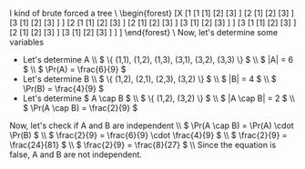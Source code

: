 I kind of brute forced a tree \\
\begin{forest}
[X
[1
[1
[1]
[2]
[3]
]
[2
[1]
[2]
[3]
]
[3
[1]
[2]
[3]
]
]
[2
[1
[1]
[2]
[3]
]
[2
[1]
[2]
[3]
]
[3
[1]
[2]
[3]
]
]
[3
[1
[1]
[2]
[3]
]
[2
[1]
[2]
[3]
]
[3
[1]
[2]
[3]
]
]
]
\end{forest} \\
Now, let's determine some variables
<ul>
<li> Let's determine A \\
$ \{ (1,1), (1,2), (1,3), (3,1), (3,2), (3,3) \} $ \\
$ |A| = 6 $ \\
$ \Pr(A) = \frac{6}{9} $
	<li> Let's determine B \\
	      $ \{ (1,2), (2,1), (2,3), (3,2) \} $ \\
	      $ |B| = 4 $ \\
	      $ \Pr(B) = \frac{4}{9} $
	<li> Let's determine $ A \cap B $ \\
	      $ \{ (1,2), (3,2) \} $ \\
	      $ |A \cap B| = 2 $ \\
	      $ \Pr(A \cap B) = \frac{2}{9} $
</ul>
Now, let's check if A and B are independent \\
$ \Pr(A \cap B) = \Pr(A) \cdot \Pr(B) $ \\
$ \frac{2}{9} = \frac{6}{9} \cdot \frac{4}{9} $ \\
$ \frac{2}{9} = \frac{24}{81} $ \\
$ \frac{2}{9} = \frac{8}{27} $ \\
Since the equation is false, A and B are not independent.
